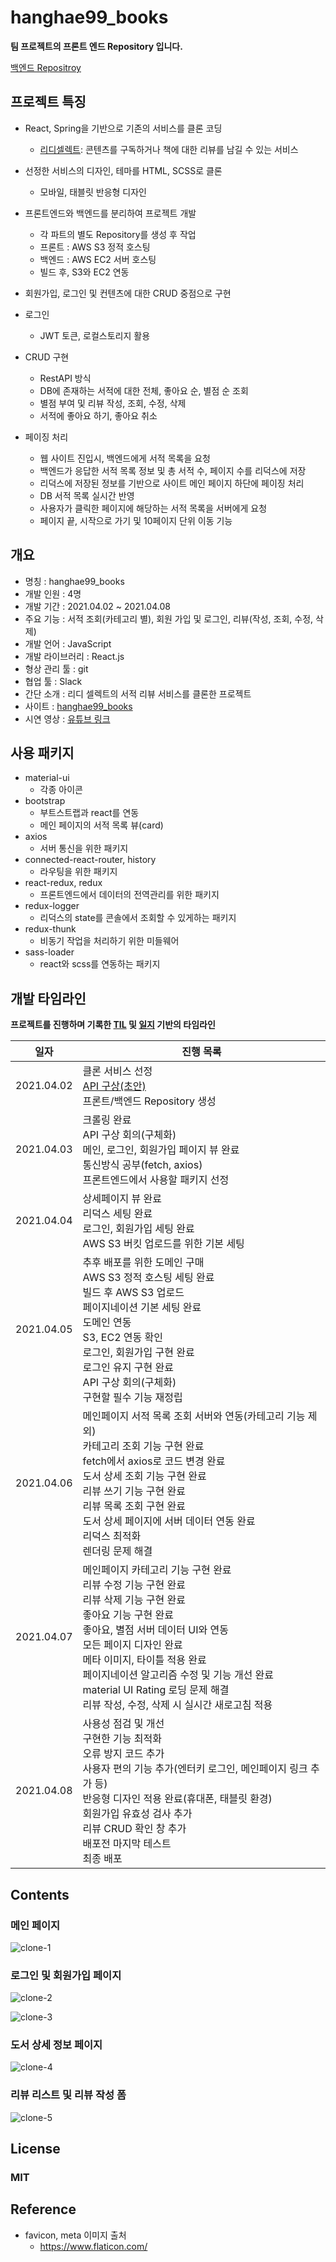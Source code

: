 # hanghae99_books

**팀 프로젝트의 프론트 엔드 Repository 입니다.**

[백엔드 Repositroy](https://github.com/seongbinko/hanghae99_books)

## 프로젝트 특징

* React, Spring을 기반으로 기존의 서비스를 클론 코딩

  * [리디셀렉트](https://select.ridibooks.com/home): 콘텐츠를 구독하거나 책에 대한 리뷰를 남길 수 있는 서비스

* 선정한 서비스의 디자인, 테마를 HTML, SCSS로 클론

  * 모바일, 태블릿 반응형 디자인

* 프론트엔드와 백엔드를 분리하여 프로젝트 개발

  * 각 파트의 별도 Repository를 생성 후 작업
  * 프론트 : AWS S3 정적 호스팅
  * 백엔드 : AWS EC2 서버 호스팅
  * 빌드 후, S3와 EC2 연동

* 회원가입, 로그인 및 컨텐츠에 대한 CRUD 중점으로 구현

* 로그인

  * JWT 토큰, 로컬스토리지 활용

* CRUD 구현

  * RestAPI 방식
  * DB에 존재하는 서적에 대한 전체, 좋아요 순, 별점 순 조회
  * 별점 부여 및 리뷰 작성, 조회, 수정, 삭제
  * 서적에 좋아요 하기, 좋아요 취소

* 페이징 처리

  * 웹 사이트 진입시, 백엔드에게 서적 목록을 요청
  * 백엔드가 응답한 서적 목록 정보 및 총 서적 수, 페이지 수를 리덕스에 저장
  * 리덕스에 저장된 정보를 기반으로 사이트 메인 페이지 하단에 페이징 처리
  * DB 서적 목록 실시간 반영
  * 사용자가 클릭한 페이지에 해당하는 서적 목록을 서버에게 요청
  * 페이지 끝, 시작으로 가기 및 10페이지 단위 이동 기능

  

## 개요

* 명칭 : hanghae99_books
* 개발 인원 : 4명
* 개발 기간 : 2021.04.02 ~ 2021.04.08
* 주요 기능 : 서적 조회(카테고리 별), 회원 가입 및 로그인, 리뷰(작성, 조회, 수정, 삭제)
* 개발 언어 : JavaScript
* 개발 라이브러리 : React.js
* 형상 관리 툴 : git
* 협업 툴 : Slack
* 간단 소개 : 리디 셀렉트의 서적 리뷰 서비스를 클론한 프로젝트
* 사이트 : [hanghae99_books](http://hanghae99books.site/)
* 시연 영상 : [유튜브  링크](https://youtu.be/U8rmn8h4lPw)



## 사용 패키지

* material-ui
  * 각종 아이콘
* bootstrap
  * 부트스트랩과 react를 연동
  * 메인 페이지의 서적 목록 뷰(card)
* axios
  * 서버 통신을 위한 패키지
* connected-react-router, history
  * 라우팅을 위한 패키지
* react-redux, redux
  * 프론트엔드에서 데이터의 전역관리를 위한 패키지
* redux-logger
  * 리덕스의 state를 콘솔에서 조회할 수 있게하는 패키지
* redux-thunk
  * 비동기 작업을 처리하기 위한 미들웨어
* sass-loader
  * react와 scss를 연동하는 패키지



## 개발 타임라인

**프로젝트를 진행하며 기록한 [TIL](https://github.com/greedysiru/TIL/tree/main/hanghae99) 및 [일지](https://greedysiru.tistory.com/category/이모저모/항해99%20일지) 기반의 타임라인**

| 일자       | 진행 목록                                                    |
| ---------- | ------------------------------------------------------------ |
| 2021.04.02 | 클론 서비스 선정<br />[ API 구상(초안)](https://docs.google.com/spreadsheets/d/14dzd7AIT8R0XmBXdqJpmf3p8h0dSwBAPmi3kCuonuSo/edit#gid=0)<br />프론트/백엔드 Repository 생성 |
| 2021.04.03 | 크롤링 완료<br />API 구상 회의(구체화)<br />메인, 로그인, 회원가입 페이지 뷰 완료<br />통신방식 공부(fetch, axios)<br />프론트엔드에서 사용할 패키지 선정 |
| 2021.04.04 | 상세페이지 뷰 완료<br />리덕스 세팅 완료<br />로그인, 회원가입 세팅 완료<br />AWS S3 버킷 업로드를 위한 기본 세팅 |
| 2021.04.05 | 추후 배포를 위한 도메인 구매<br />AWS S3 정적 호스팅 세팅 완료<br />빌드 후 AWS S3 업로드<br />페이지네이션 기본 세팅 완료<br />도메인 연동<br />S3, EC2 연동 확인<br />로그인, 회원가입 구현 완료<br />로그인 유지 구현 완료<br />API 구상 회의(구체화)<br />구현할 필수 기능 재정립 |
| 2021.04.06 | 메인페이지 서적 목록 조회 서버와 연동(카테고리 기능 제외)<br />카테고리 조회 기능 구현 완료<br />fetch에서 axios로 코드 변경 완료<br />도서 상세 조회 기능 구현 완료<br />리뷰 쓰기 기능 구현 완료<br />리뷰 목록 조회 구현 완료<br />도서 상세 페이지에 서버 데이터 연동 완료<br />리덕스 최적화<br />렌더링 문제 해결 |
| 2021.04.07 | 메인페이지 카테고리 기능 구현 완료<br />리뷰 수정 기능 구현 완료<br />리뷰 삭제 기능 구현 완료<br />좋아요 기능 구현 완료<br />좋아요, 별점 서버 데이터 UI와 연동<br />모든 페이지 디자인 완료<br />메타 이미지, 타이틀 적용 완료<br />페이지네이션 알고리즘 수정 및 기능 개선 완료<br />material UI Rating 로딩 문제 해결<br />리뷰 작성, 수정, 삭제 시 실시간 새로고침 적용 |
| 2021.04.08 | 사용성 점검 및 개선<br />구현한 기능 최적화<br />오류 방지 코드 추가<br />사용자 편의 기능 추가(엔터키 로그인, 메인페이지 링크 추가 등)<br />반응형 디자인 적용 완료(휴대폰, 태블릿 환경)<br />회원가입 유효성 검사 추가<br />리뷰 CRUD 확인 창 추가<br />배포전 마지막 테스트<br />최종 배포 |



## Contents

### 메인 페이지

![clone-1](images/clone-1.png)



### 로그인 및 회원가입 페이지

![clone-2](images/clone-2.png)

![clone-3](images/clone-3.png)



### 도서 상세 정보 페이지

![clone-4](images/clone-4.png)





### 리뷰 리스트 및 리뷰 작성 폼

![clone-5](images/clone-5.png)



## License

### MIT



## Reference

* favicon, meta 이미지 출처
  * https://www.flaticon.com/